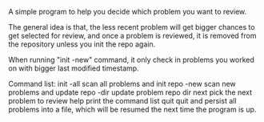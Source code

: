 A simple program to help you decide which problem you want to review. 

The general idea is that, the less recent problem will get bigger chances 
to get selected for review, and once a problem is reviewed, it is removed 
from the repository unless you init the repo again. 

When running "init -new" command, it only check in problems you worked on 
with bigger last modified timestamp.   

Command list:
init  -all  scan all problems and init repo
      -new  scan new problems and update repo
      -dir  update problem repo dir
next        pick the next problem to review
help        print the command list
quit        quit and persist all problems into a file, which will be resumed 
            the next time the program is up. 
            
            
